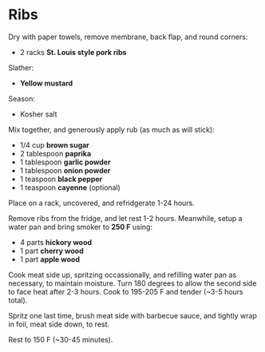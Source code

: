 # Ribs

Dry with paper towels, remove membrane, back flap, and round corners:

- 2 racks **St. Louis style pork ribs**

Slather:

- **Yellow mustard**

Season: 

- Kosher salt

Mix together, and generously apply rub (as much as will stick):

- 1/4 cup **brown sugar**
- 2 tablespoon **paprika**
- 1 tablespoon **garlic powder**
- 1 tablespoon **onion powder**
- 1 teaspoon **black pepper**
- 1 teaspoon **cayenne** (optional)

Place on a rack, uncovered, and refridgerate 1-24 hours.

Remove ribs from the fridge, and let rest 1-2 hours. Meanwhile, setup a water pan and bring smoker to **250 F** using:

* 4 parts **hickory wood**
* 1 part **cherry wood**
* 1 part **apple wood**

Cook meat side up, spritzing occassionally, and refilling water pan as necessary, to maintain moisture. Turn 180 degrees to allow the second side to face heat after 2-3 hours. Cook to 195-205 F and tender (~3-5 hours total).

Spritz one last time, brush meat side with barbecue sauce, and tightly wrap in foil, meat side down, to rest.

Rest to 150 F (~30-45 minutes).
